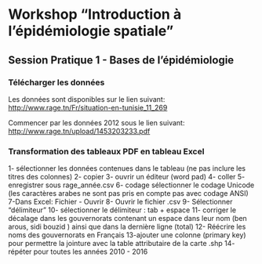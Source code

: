 # Workshop “Introduction à l’épidémiologie spatiale”
## Session Pratique 1 - Bases de l’épidémiologie

### Télécharger les données 

Les données sont disponibles sur le lien suivant:
http://www.rage.tn/Fr/situation-en-tunisie_11_269

Commencer par les données 2012 sous le lien suivant:
http://www.rage.tn/upload/1453203233.pdf



### Transformation des tableaux PDF en tableau Excel


1- sélectionner les données contenues dans le tableau (ne pas inclure les titres des colonnes)
2- copier
3- ouvrir un éditeur (word pad)
4- coller 
5- enregistrer sous rage_année.csv
6- codage sélectionner le codage Unicode  (les caractères arabes ne sont pas pris en compte pas avec codage ANSI)
7-Dans  Excel: Fichier - Ouvrir
8- Ouvrir le fichier .csv
9- Sélectionner “délimiteur”
10- sélectionner le délimiteur : tab + espace
11- corriger le décalage dans les gouvernorats contenant un espace dans leur nom (ben arous, sidi bouzid ) ainsi que dans la dernière ligne (total)
12- Réécrire les noms des gouvernorats en Français
13-ajouter une colonne (primary key) pour permettre la jointure avec la table attributaire de la carte .shp
14-  répéter pour toutes les années 2010 - 2016



